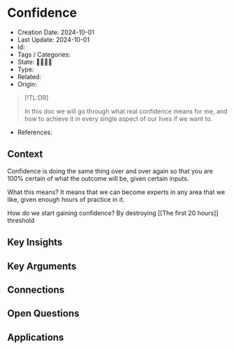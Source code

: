 # Confidence
- Creation Date: 2024-10-01
- Last Update: 2024-10-01
- Id: 
- Tags / Categories: 
- State: 🌱🌿🌲🌞
- Type: 
- Related: 
- Origin:
> [!TL:DR]
> 
> In this doc we will go through what real confidence means for me, and how to achieve it in every single aspect of our lives if we want to.
> 
- References: 

## Context

Confidence is doing the same thing over and over again so that you are 100% certain of what the outcome will be, given certain inputs.

What this means? It means that we can become experts in any area that we like, given enough hours of practice in it. 

How do we start gaining confidence? By destroying [[The first 20 hours]] threshold 

## Key Insights


## Key Arguments


## Connections


## Open Questions


## Applications

